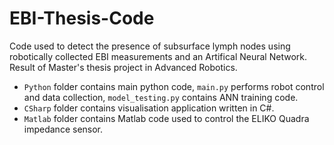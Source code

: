 # EBI-Thesis-Code

Code used to detect the presence of subsurface lymph nodes using robotically collected EBI measurements and an Artifical Neural Network. Result of Master's thesis project in Advanced Robotics.


- `Python` folder contains main python code, `main.py` performs robot control and data collection, `model_testing.py` contains ANN training code.
- `CSharp` folder contains visualisation application written in C#.
- `Matlab` folder contains Matlab code used to control the ELIKO Quadra impedance sensor.
